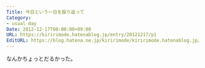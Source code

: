 ```yaml
---
Title: 今日という一日を振り返って
Category:
- usual day
Date: 2012-12-17T00:00:00+09:00
URL: https://kiririmode.hatenablog.jp/entry/20121217/p1
EditURL: https://blog.hatena.ne.jp/kiririmode/kiririmode.hatenablog.jp/atom/entry/8454420450078210052
---
```



なんかちょっとだるかった。
